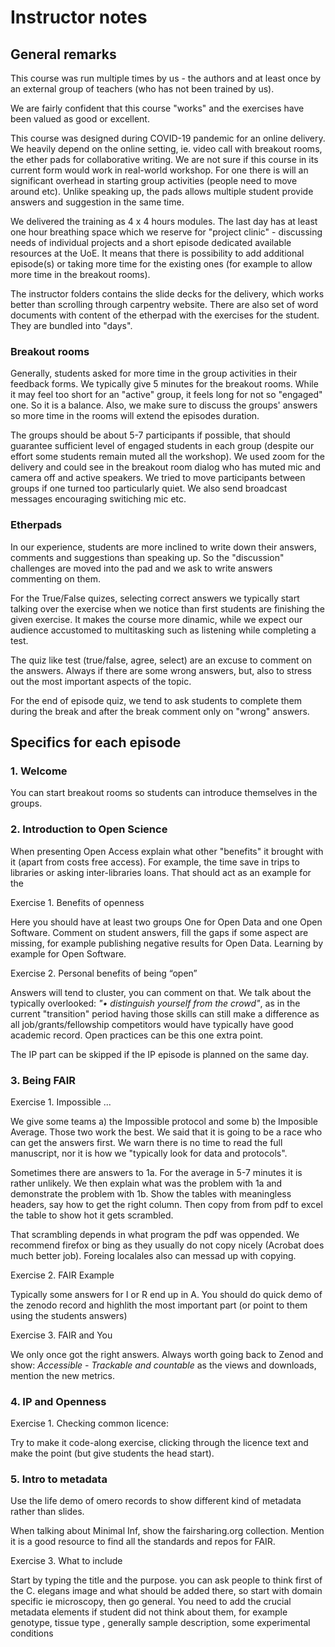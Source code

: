 # Instructor notes

## General remarks

This course was run multiple times by us - the authors and at least once by an external group of teachers (who has not been trained by us).

We are fairly confident that this course "works" and the exercises have been valued as good or excellent.

This course was designed during COVID-19 pandemic for an online delivery.
We heavily depend on the online setting, ie. video call with breakout rooms, the ether pads for collaborative writing. 
We are not sure if this course in its current form would work in real-world workshop. For one there is will an significant overhead in starting group activities (people need to move around etc).
Unlike speaking up, the pads allows multiple student provide answers and suggestion in the same time. 

We delivered the training as 4 x 4 hours modules. The last day has at least one hour breathing space which we reserve for "project clinic" - discussing needs of individual projects 
and a short episode dedicated available resources at the UoE.
It means that there is possibility to add additional episode(s) or taking more time for the existing ones (for example to allow more time in the breakout rooms). 

The instructor folders contains the slide decks for the delivery, which works better than scrolling through carpentry website.
There are also set of word documents with content of the etherpad with the exercises for the student. 
They are bundled into "days". 

### Breakout rooms

Generally, students asked for more time in the group activities in their feedback forms. 
We typically give 5 minutes for the breakout rooms. While it may feel too short for an "active" group, it feels long for not so "engaged" one. So it is a balance. 
Also, we make sure to discuss the groups' answers so more time in the rooms will extend the episodes duration.

The groups should be about 5-7 participants if possible, that should guarantee sufficient level of engaged students in each group (despite our effort some students remain muted all the workshop).
We used zoom for the delivery and could see in the breakout room dialog who has muted mic and camera off and active speakers.
We tried to move participants between groups if one turned too particularly quiet.
We also send broadcast messages encouraging switiching mic etc.

### Etherpads

In our experience, students are more inclined to write down their answers, comments and suggestions than speaking up. So the "discussion" challenges are moved into the pad and we ask to write answers commenting on them.

For the True/False quizes, selecting correct answers we typically start talking over the exercise when we notice than first students are finishing the given exercise. 
It makes the course more dinamic, while we expect our audience accustomed to multitasking such as listening while completing a test.

The quiz like test (true/false, agree, select) are an excuse to comment on the answers. Always if there are some wrong answers, but, also to stress out the most important aspects of the topic.

For the end of episode quiz, we tend to ask students to complete them during the break and after the break comment only on "wrong" answers.

## Specifics for each episode

### 1. Welcome

You can start breakout rooms so students can introduce themselves in the groups.

### 2. Introduction to Open Science

When presenting Open Access explain what other "benefits" it brought with it (apart from costs free access). For example, the time save in trips to libraries or asking inter-libraries loans. 
That should act as an example for the 

Exercise 1. Benefits of openness

Here you should have at least two groups One for Open Data and one Open Software.
Comment on student answers, fill the gaps if some aspect are missing, for example publishing negative results for Open Data. Learning by example for Open Software.

Exercise 2. Personal benefits of being “open”

Answers will tend to cluster, you can comment on that. 
We talk about the typically overlooked: *"•	distinguish yourself from the crowd"*, as in the current "transition" period having those skills can still make a difference as all job/grants/fellowship competitors would have typically have good academic record. Open practices can be this one extra point.

The IP part can be skipped if the IP episode is planned on the same day.

### 3. Being FAIR

Exercise 1. Impossible ...

We give some teams a) the Impossible protocol and some b) the Imposible Average.
Those two work the best. 
We said that it is going to be a race who can get the answers first.
We warn there is no time to read the full manuscript, nor it is how we "typically look for data and protocols".

Sometimes there are answers to 1a. For the average in 5-7 minutes it is rather unlikely. 
We then explain what was the problem with 1a and demonstrate the problem with 1b. 
Show the tables with meaningless headers, say how to get the right column.
Then copy from from pdf to excel the table to show hot it gets scrambled.

That scrambling depends in what program the pdf was oppended. We recommend firefox or bing as they usually do not copy nicely (Acrobat does much better job). Foreing localales also can messad up with copying.

Exercise 2. FAIR Example

Typically some answers for I or R end up in A. 
You should do quick demo of the zenodo record and highlith the most important part (or point to them using the students answers)

Exercise 3. FAIR and You

We only once got the right answers. 
Always worth going back to Zenod and show: *Accessible - Trackable and countable*
as the views and downloads, mention the new metrics. 



### 4. IP and Openness

Exercise 1. Checking common licence:

Try to make it code-along exercise, clicking through the licence text and make the point (but give students the head start).

### 5. Intro to metadata

Use the life demo of omero records to show different kind of metadata rather than slides.

When talking about Minimal Inf, show the fairsharing.org collection.
Mention it is a good resource to find all the standards and repos for FAIR.

Exercise 3. What to include

Start by typing the title and the purpose.
you can ask people to think first of the C. elegans image and what should be added there, so start with domain specific ie microscopy, then go general.
You need to add the crucial metadata elements if student did not think about them, for example genotype, tissue type , generally sample description, some experimental conditions





